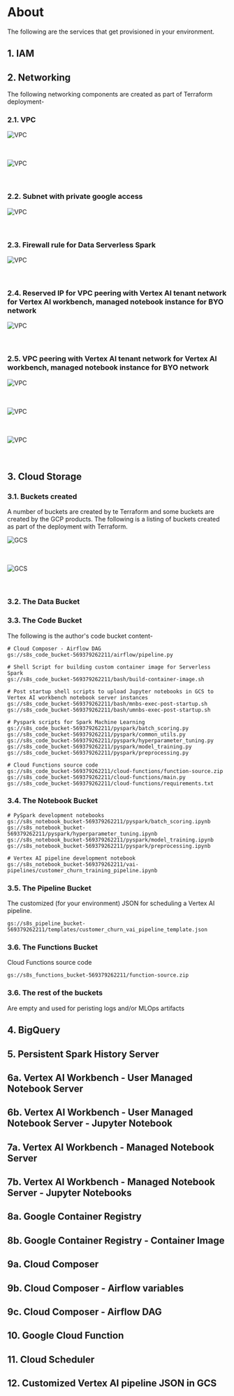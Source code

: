 # About

The following are the services that get provisioned in your environment. 

## 1. IAM

## 2. Networking
The following networking components are created as part of Terraform deployment-

### 2.1. VPC

![VPC](../06-images/module-1-networking-01.png)   
<br><br>

![VPC](../06-images/module-1-networking-02.png)   
<br><br>

### 2.2. Subnet with private google access

![VPC](../06-images/module-1-networking-03.png)   
<br><br>

### 2.3. Firewall rule for Data Serverless Spark

![VPC](../06-images/module-1-networking-05.png)   
<br><br>


### 2.4. Reserved IP for VPC peering with Vertex AI tenant network for Vertex AI workbench, managed notebook instance for BYO network

![VPC](../06-images/module-1-networking-04.png)   
<br><br>


### 2.5. VPC peering with Vertex AI tenant network for Vertex AI workbench, managed notebook instance for BYO network

![VPC](../06-images/module-1-networking-06.png)   
<br><br>

![VPC](../06-images/module-1-networking-07.png)   
<br><br>

![VPC](../06-images/module-1-networking-08.png)   
<br><br>

## 3. Cloud Storage

### 3.1. Buckets created
A number of buckets are created by te Terraform and some buckets are created by the GCP products. The following is a listing of buckets created as part of the deployment with Terraform.

![GCS](../06-images/module-1-storage-01.png)   
<br><br>

![GCS](../06-images/module-1-storage-02.png)   
<br><br>

### 3.2. The Data Bucket



### 3.3. The Code Bucket

The following is the author's code bucket content-
```
# Cloud Composer - Airflow DAG
gs://s8s_code_bucket-569379262211/airflow/pipeline.py

# Shell Script for building custom container image for Serverless Spark
gs://s8s_code_bucket-569379262211/bash/build-container-image.sh

# Post startup shell scripts to upload Jupyter notebooks in GCS to Vertex AI workbench notebook server instances
gs://s8s_code_bucket-569379262211/bash/mnbs-exec-post-startup.sh
gs://s8s_code_bucket-569379262211/bash/umnbs-exec-post-startup.sh

# Pyspark scripts for Spark Machine Learning
gs://s8s_code_bucket-569379262211/pyspark/batch_scoring.py
gs://s8s_code_bucket-569379262211/pyspark/common_utils.py
gs://s8s_code_bucket-569379262211/pyspark/hyperparameter_tuning.py
gs://s8s_code_bucket-569379262211/pyspark/model_training.py
gs://s8s_code_bucket-569379262211/pyspark/preprocessing.py

# Cloud Functions source code
gs://s8s_code_bucket-569379262211/cloud-functions/function-source.zip
gs://s8s_code_bucket-569379262211/cloud-functions/main.py
gs://s8s_code_bucket-569379262211/cloud-functions/requirements.txt
```

### 3.4. The Notebook Bucket

```
# PySpark development notebooks
gs://s8s_notebook_bucket-569379262211/pyspark/batch_scoring.ipynb
gs://s8s_notebook_bucket-569379262211/pyspark/hyperparameter_tuning.ipynb
gs://s8s_notebook_bucket-569379262211/pyspark/model_training.ipynb
gs://s8s_notebook_bucket-569379262211/pyspark/preprocessing.ipynb

# Vertex AI pipeline development notebook
gs://s8s_notebook_bucket-569379262211/vai-pipelines/customer_churn_training_pipeline.ipynb
```

### 3.5. The Pipeline Bucket

The customized (for your environment) JSON for scheduling a Vertex AI pipeline.
```
gs://s8s_pipeline_bucket-569379262211/templates/customer_churn_vai_pipeline_template.json
```

### 3.6. The Functions Bucket

Cloud Functions source code
```
gs://s8s_functions_bucket-569379262211/function-source.zip
```

### 3.6. The rest of the buckets
Are empty and used for peristing logs and/or MLOps artifacts



## 4. BigQuery

## 5. Persistent Spark History Server

## 6a. Vertex AI Workbench - User Managed Notebook Server 

## 6b. Vertex AI Workbench - User Managed Notebook Server - Jupyter Notebook

## 7a. Vertex AI Workbench - Managed Notebook Server 

## 7b. Vertex AI Workbench - Managed Notebook Server - Jupyter Notebooks

## 8a. Google Container Registry

## 8b. Google Container Registry - Container Image

## 9a. Cloud Composer

## 9b. Cloud Composer - Airflow variables

## 9c. Cloud Composer - Airflow DAG

## 10. Google Cloud Function

## 11. 	Cloud Scheduler

## 12. Customized Vertex AI pipeline JSON in GCS
